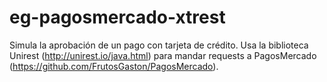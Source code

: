 # eg-pagosmercado-xtrest

Simula la aprobación de un pago con tarjeta de crédito. Usa la biblioteca Unirest (http://unirest.io/java.html) para mandar requests a PagosMercado (https://github.com/FrutosGaston/PagosMercado).
